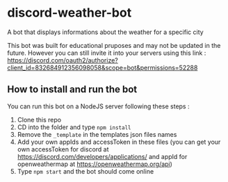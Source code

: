 # discord-weather-bot
A bot that displays informations about the weather for a specific city

This bot was built for educational pruposes and may not be updated in the future. However you can still invite it into your servers using this link : https://discord.com/oauth2/authorize?client_id=832684912356098058&scope=bot&permissions=52288
## How to install and run the bot

You can run this bot on a NodeJS server following these steps : 
1. Clone this repo
2. CD into the folder and type `npm install`
3. Remove the `_template` in the templates json files names
4. Add your own appIds and accessToken in these files (you can get your own accessToken for discord at https://discord.com/developers/applications/ and appId for openweathermap at https://openweathermap.org/api)
5. Type `npm start` and the bot should come online

